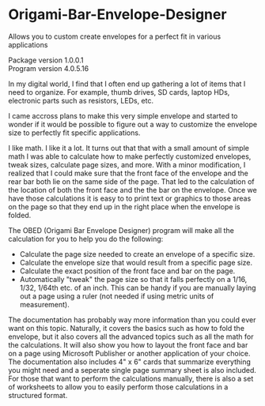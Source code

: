 # Origami-Bar-Envelope-Designer
Allows you to custom create envelopes for a perfect fit in various applications

Package version 1.0.0.1  
Program version 4.0.5.16

In my digital world, I find that I often end up gathering a lot of items that I need to organize. For example, thumb drives, SD cards, laptop HDs, electronic parts such as resistors, LEDs, etc.

I came accross plans to make this very simple envelope and started to wonder if it would be possible to figure out a way to customize the envelope size to perfectly fit specific applications.

I like math. I like it a lot. It turns out that that with a small amount of simple math I was able to calculate how to make perfectly customized envelopes, tweak sizes, calculate page sizes, and more. With a minor modification, I realized that I could make sure that the front face of the envelope and the rear bar both lie on the same side of the page. That led to the calculation of the location of both the front face and the the bar on the envelope. Once we have those calculations it is easy to to print text or graphics to those areas on the page so that they end up in the right place when the envelope is folded.

The OBED (Origami Bar Envelope Designer) program will make all the calculation for you to help you do the following:

- Calculate the page size needed to  create an envelope of a specific size.
- Calculate the envelope size that would result from a specific page size.
- Calculate the exact position of the front face and bar on the page.
- Automatically "tweak" the page size so that it falls perfectly on a 1/16, 1/32, 1/64th etc. of an inch. This can be handy if you are manually laying out a page using a ruler (not needed if using metric units of measurement).

The documentation has probably way more information than you could ever want on this topic. Naturally, it covers the basics such as how to fold the envelope, but it also covers all the advanced topics such as all the math for the calculations. It will also show you how to layout the front face and bar on a page using Microsoft Publisher or another application of your choice. The documentation also includes 4" x 6" cards that summarize everything you might need and a seperate single page summary sheet is also included. For those that want to perform the calculations manually, there is also a set of worksheets to allow you to easily perform those calculations in a structured format.




